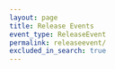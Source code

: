 ```yaml
---
layout: page
title: Release Events
event_type: ReleaseEvent
permalink: releaseevent/
excluded_in_search: true
---
```

